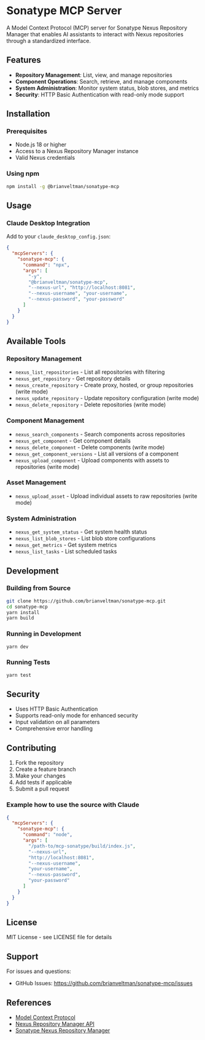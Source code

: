 # Sonatype MCP Server

A Model Context Protocol (MCP) server for Sonatype Nexus Repository Manager that enables AI assistants to interact with Nexus repositories through a standardized interface.

## Features

- **Repository Management**: List, view, and manage repositories
- **Component Operations**: Search, retrieve, and manage components
- **System Administration**: Monitor system status, blob stores, and metrics
- **Security**: HTTP Basic Authentication with read-only mode support

## Installation

### Prerequisites

- Node.js 18 or higher
- Access to a Nexus Repository Manager instance
- Valid Nexus credentials

### Using npm

```bash
npm install -g @brianveltman/sonatype-mcp
```

## Usage

### Claude Desktop Integration

Add to your `claude_desktop_config.json`:

```json
{
  "mcpServers": {
    "sonatype-mcp": {
      "command": "npx",
      "args": [
        "-y",
        "@brianveltman/sonatype-mcp",
        "--nexus-url", "http://localhost:8081",
        "--nexus-username", "your-username",
        "--nexus-password", "your-password"
      ]
    }
  }
}
```

## Available Tools

### Repository Management
- `nexus_list_repositories` - List all repositories with filtering
- `nexus_get_repository` - Get repository details
- `nexus_create_repository` - Create proxy, hosted, or group repositories (write mode)
- `nexus_update_repository` - Update repository configuration (write mode)
- `nexus_delete_repository` - Delete repositories (write mode)

### Component Management
- `nexus_search_components` - Search components across repositories
- `nexus_get_component` - Get component details
- `nexus_delete_component` - Delete components (write mode)
- `nexus_get_component_versions` - List all versions of a component
- `nexus_upload_component` - Upload components with assets to repositories (write mode)

### Asset Management
- `nexus_upload_asset` - Upload individual assets to raw repositories (write mode)

### System Administration
- `nexus_get_system_status` - Get system health status
- `nexus_list_blob_stores` - List blob store configurations
- `nexus_get_metrics` - Get system metrics
- `nexus_list_tasks` - List scheduled tasks

## Development

### Building from Source

```bash
git clone https://github.com/brianveltman/sonatype-mcp.git
cd sonatype-mcp
yarn install
yarn build
```

### Running in Development

```bash
yarn dev
```

### Running Tests

```bash
yarn test
```

## Security

- Uses HTTP Basic Authentication
- Supports read-only mode for enhanced security
- Input validation on all parameters
- Comprehensive error handling

## Contributing

1. Fork the repository
2. Create a feature branch
3. Make your changes
4. Add tests if applicable
5. Submit a pull request

### Example how to use the source with Claude
```json
{
  "mcpServers": {
    "sonatype-mcp": {
      "command": "node",
      "args": [
        "/path-to/mcp-sonatype/build/index.js",
        "--nexus-url",
        "http://localhost:8081",
        "--nexus-username",
        "your-username",
        "--nexus-password",
        "your-password"
      ]
    }
  }
}
```

## License

MIT License - see LICENSE file for details

## Support

For issues and questions:
- GitHub Issues: https://github.com/brianveltman/sonatype-mcp/issues

## References

- [Model Context Protocol](https://modelcontextprotocol.io/)
- [Nexus Repository Manager API](https://help.sonatype.com/en/repositories-api.html)
- [Sonatype Nexus Repository Manager](https://help.sonatype.com/)